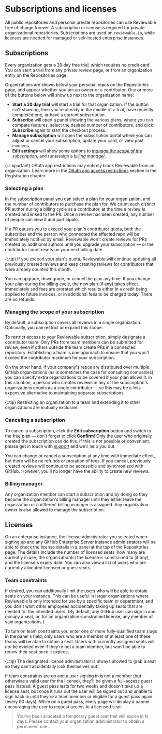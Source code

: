 # Subscriptions and licenses

All public repositories and personal private repositories can use Reviewable free of charge forever.  A subscription or license is required for private organizational repositories.  Subscriptions are used on `reviewable.io`, while licenses are needed for managed or self-hosted enterprise instances.

## Subscriptions

Every organization gets a 30 day free trial, which requires no credit card. You can start a trial from any private review page, or from an organization entry on the Repositories page.

Organizations are shown below your personal repos on the Repositories page, and appear whether you are an owner or a contributor.  One or more of the buttons below will show up next to the organization name:
- **Start a 30 day trial** will start a trial for that organization.  If the button isn't showing, then you're already in the middle of a trial, have recently completed one, or have a current subscription.
- **Subscribe** will open a panel showing the various plans, where you can compare features, select the desired number of contributors, and click **Subscribe** again to start the checkout process.
- **Manage subscription** will open the subscription portal where you can adjust or cancel your subscription, update your card, or view past invoices.
- **Edit settings** will show some options to *[manage the scope of the subscription](#managing-the-scope-of-your-subscription)*, and (un)assign a *[billing manager](#billing-manager)*.

{:.important}
OAuth app restrictions may entirely block Reviewable from an organization. Learn more in the [OAuth app access restrictions](registration.md#oauth-restrictions) section in the Registration chapter.


### Selecting a plan

In the subscription panel you can select a plan for your organization, and the number of contributors to purchase the plan for.  We count each distinct PR author during a billing cycle as a contributor, at the time a review is created and linked to the PR.  Once a review has been created, any number of people can view it and participate.

If a PR causes you to exceed your plan's contributor quota, both the subscriber and the person who connected the affected repo will be immediately notified by email.  Reviewable won't create reviews for PRs created by additional authors until you upgrade your subscription — or the contributor count resets on your next billing date.

{:.tip}
If you exceed your plan's quota, Reviewable will continue updating all previously created reviews and keep creating reviews for contributors that were already counted this month.

You can upgrade, downgrade, or cancel the plan any time.  If you change your plan during the billing cycle, the new plan (if any) takes effect immediately and fees are prorated which results either in a credit being applied to future invoices, or in additional fees to be charged today.  There are no refunds.

### Managing the scope of your subscription

By default, a subscription covers all reviews in a single organization. Optionally, you can restrict or expand this scope.

To restrict access to your Reviewable subscription, simply designate a contributor team. Only PRs from team members can be submitted for review, even if others outside the team create PRs in a connected repository. Establishing a team is one approach to ensure that you won't exceed the contributor maximum for your subscription.

On the other hand, if your company's repos are distributed over multiple GitHub organizations (as is sometimes the case for consulting companies), you can specify extra organizations to be covered if your plan allows it. In this situation, a person who creates reviews in any of the subscription's organizations counts as a single contributor — so this may be a less expensive alternative to maintaining separate subscriptions.

{:.tip}
Restricting an organization to a team and extending it to other organizations are mutually exclusive.

### Canceling a subscription

To cancel a subscription, click the **Edit subscription** button and switch to the free plan — don't forget to click **Confirm**!  Only the user who originally created the subscription can do this.  If this is not possible or convenient, please get in touch with [support](mailto:support@reviewable.io) and we'll help you out.

You can change or cancel a subscription at any time with immediate effect, but there will be no refunds or proration of fees. If you cancel, previously created reviews will continue to be accessible and synchronized with GitHub. However, you'll no longer have the ability to create new reviews.

### Billing manager

Any organization member can start a subscription and by doing so they become the organization's billing manager until they either leave the organization or a different billing manager is assigned.  Any organization owner is also allowed to manage the subscription.

## Licenses

On an enterprise instance, the license administrator you selected when signing up and any GitHub Enterprise Server instance administrators will be able to check the license details in a panel at the top of the Repositories page.  The details include the number of licensed seats, how many are currently in use, the organization(s) the license is constrained to (if any), and the license's expiry date.  You can also view a list of users who are currently allocated licensed or guest seats.

### Team constraints

If desired, you can additionally limit the users who will be able to obtain seats on your instance.  This can be useful in larger organizations where Reviewable is only intended for use by a specific team or department, and you don't want other employees accidentally taking up seats that are needed for the intended users.  (By default, any GitHub user can sign in and occupy a seat, or, for an organization-constrained license, any member of said organizations.)

To turn on team constraints you enter one or more fully-qualified team slugs in the panel's field; only users who are a member of at least one of these teams will be able to obtain a seat.  Users with currently assigned seats will _not_ be evicted even if they're not a team member, but won't be able to renew their seat once it expires.

{:.tip}
The designated license administrator is always allowed to grab a seat so they can't accidentally lock themselves out.

If team constraints are on and a user signing in is not a member (but otherwise a valid user for the license), they'll be given a full-access guest pass instead.  A guest pass lasts for two weeks and doesn't take up a license seat, but once it runs out the user will be signed out and unable to sign back in until they're a team member or eligible for a guest pass again (every 90 days).  While on a guest pass, every page will display a banner encouraging the user to request access to a licensed seat:

> You've been allocated a temporary guest seat that will expire in N days. Please contact your organization administrator to obtain a permanent one.
